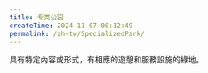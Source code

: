 ```yaml
---
title: 专类公园
createTime: 2024-11-07 00:12:49
permalink: /zh-tw/SpecializedPark/
---
```


具有特定內容或形式，有相應的遊憩和服務設施的綠地。